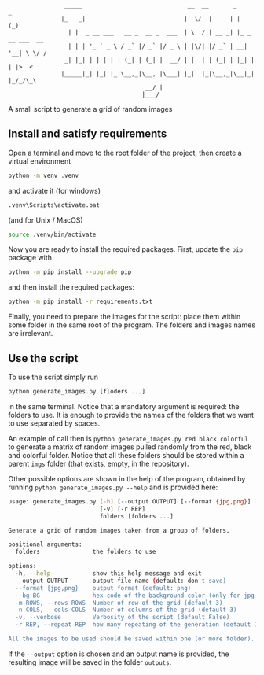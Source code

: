 ```
                _____                              __  __       _        _      
               |_   _|                            |  \/  |     | |      (_)     
                 | |  _ __ ___   __ _  __ _  ___  | \  / | __ _| |_ _ __ ___  __
                 | | | '_ ` _ \ / _` |/ _` |/ _ \ | |\/| |/ _` | __| '__| \ \/ /
                _| |_| | | | | | (_| | (_| |  __/ | |  | | (_| | |_| |  | |>  < 
               |_____|_| |_| |_|\__,_|\__, |\___| |_|  |_|\__,_|\__|_|  |_/_/\_\
                                       __/ |                                    
                                      |___/                                     
```

A small script to generate a grid of random images

## Install and satisfy requirements
Open a terminal and move to the root folder of the project, then create a virtual environment
```bash
python -m venv .venv
```
and activate it (for windows)
```bash
.venv\Scripts\activate.bat
```
(and for Unix / MacOS)
```bash
source .venv/bin/activate
```
Now you are ready to install the required packages. First, update the `pip` package with
```bash
python -m pip install --upgrade pip
```
and then install the required packages:
```bash
python -m pip install -r requirements.txt
```
Finally, you need to prepare the images for the script: place them within some folder in the same root of the program. The folders and images names are irrelevant.

## Use the script
To use the script simply run
```bash
python generate_images.py [floders ...]
```
in the same terminal. Notice that a mandatory argument is required: the folders to use. It is enough to provide the names of the folders that we want to use separated by spaces.

An example of call then is `python generate_images.py red black colorful` to generate a matrix of random images pulled randomly from the red, black and colorful folder. 
Notice that all these folders should be stored within a parent `imgs` folder (that exists, empty, in the repository).

Other possible options are shown in the help of the program, obtained by running `python generate_images.py --help` and is provided here:
```bash
usage: generate_images.py [-h] [--output OUTPUT] [--format {jpg,png}] [--bg BG] [-m ROWS] [-n COLS]
                          [-v] [-r REP]
                          folders [folders ...]

Generate a grid of random images taken from a group of folders.

positional arguments:
  folders               the folders to use

options:
  -h, --help            show this help message and exit
  --output OUTPUT       output file name (default: don't save)
  --format {jpg,png}    output format (default: png)
  --bg BG               hex code of the background color (only for jpg images)
  -m ROWS, --rows ROWS  Number of row of the grid (default 3)
  -n COLS, --cols COLS  Number of columns of the grid (default 3)
  -v, --verbose         Verbosity of the script (default False)
  -r REP, --repeat REP  how many repeating of the generation (default 1)

All the images to be used should be saved within one (or more folder). Only the folders' name is required, and all the images within the selected folders will then be used.
```

If the `--output` option is chosen and an output name is provided, the resulting image will be saved in the folder `outputs`.
